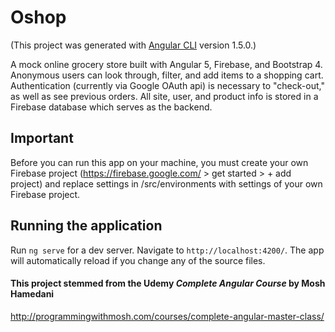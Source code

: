 # Oshop

(This project was generated with [Angular CLI](https://github.com/angular/angular-cli) version 1.5.0.)

A mock online grocery store built with Angular 5, Firebase, and Bootstrap 4. Anonymous users can look through, filter, and add items to a shopping cart. Authentication (currently via Google OAuth api) is necessary to "check-out," as well as see previous orders. All site, user, and product info is stored in a Firebase database which serves as the backend.

## Important

Before you can run this app on your machine, you must create your own Firebase project (https://firebase.google.com/ > get started > + add project) and replace settings in /src/environments with settings of your own Firebase project.

## Running the application

Run `ng serve` for a dev server. Navigate to `http://localhost:4200/`. The app will automatically reload if you change any of the source files.

#### This project stemmed from the Udemy *Complete Angular Course* by Mosh Hamedani

http://programmingwithmosh.com/courses/complete-angular-master-class/

